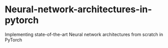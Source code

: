 # Neural-network-architectures-in-pytorch
Implementing state-of-the-art Neural network architectures from scratch in PyTorch
